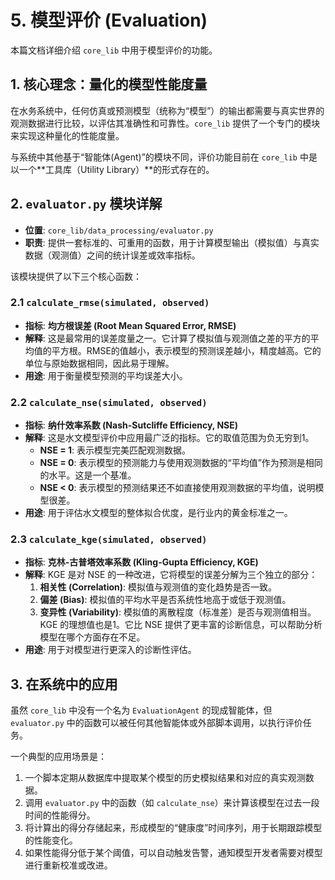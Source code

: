 # 5. 模型评价 (Evaluation)

本篇文档详细介绍 `core_lib` 中用于模型评价的功能。

## 1. 核心理念：量化的模型性能度量

在水务系统中，任何仿真或预测模型（统称为“模型”）的输出都需要与真实世界的观测数据进行比较，以评估其准确性和可靠性。`core_lib` 提供了一个专门的模块来实现这种量化的性能度量。

与系统中其他基于“智能体(Agent)”的模块不同，评价功能目前在 `core_lib` 中是以一个**工具库（Utility Library）**的形式存在的。

## 2. `evaluator.py` 模块详解

*   **位置**: `core_lib/data_processing/evaluator.py`
*   **职责**: 提供一套标准的、可重用的函数，用于计算模型输出（模拟值）与真实数据（观测值）之间的统计误差或效率指标。

该模块提供了以下三个核心函数：

### 2.1 `calculate_rmse(simulated, observed)`

*   **指标**: **均方根误差 (Root Mean Squared Error, RMSE)**
*   **解释**: 这是最常用的误差度量之一。它计算了模拟值与观测值之差的平方的平均值的平方根。RMSE的值越小，表示模型的预测误差越小，精度越高。它的单位与原始数据相同，因此易于理解。
*   **用途**: 用于衡量模型预测的平均误差大小。

### 2.2 `calculate_nse(simulated, observed)`

*   **指标**: **纳什效率系数 (Nash-Sutcliffe Efficiency, NSE)**
*   **解释**: 这是水文模型评价中应用最广泛的指标。它的取值范围为负无穷到1。
    *   **NSE = 1**: 表示模型完美匹配观测数据。
    *   **NSE = 0**: 表示模型的预测能力与使用观测数据的“平均值”作为预测是相同的水平。这是一个基准。
    *   **NSE < 0**: 表示模型的预测结果还不如直接使用观测数据的平均值，说明模型很差。
*   **用途**: 用于评估水文模型的整体拟合优度，是行业内的黄金标准之一。

### 2.3 `calculate_kge(simulated, observed)`

*   **指标**: **克林-古普塔效率系数 (Kling-Gupta Efficiency, KGE)**
*   **解释**: KGE 是对 NSE 的一种改进，它将模型的误差分解为三个独立的部分：
    1.  **相关性 (Correlation)**: 模拟值与观测值的变化趋势是否一致。
    2.  **偏差 (Bias)**: 模拟值的平均水平是否系统性地高于或低于观测值。
    3.  **变异性 (Variability)**: 模拟值的离散程度（标准差）是否与观测值相当。
    KGE 的理想值也是1。它比 NSE 提供了更丰富的诊断信息，可以帮助分析模型在哪个方面存在不足。
*   **用途**: 用于对模型进行更深入的诊断性评估。

## 3. 在系统中的应用

虽然 `core_lib` 中没有一个名为 `EvaluationAgent` 的现成智能体，但 `evaluator.py` 中的函数可以被任何其他智能体或外部脚本调用，以执行评价任务。

一个典型的应用场景是：
1.  一个脚本定期从数据库中提取某个模型的历史模拟结果和对应的真实观测数据。
2.  调用 `evaluator.py` 中的函数（如 `calculate_nse`）来计算该模型在过去一段时间的性能得分。
3.  将计算出的得分存储起来，形成模型的“健康度”时间序列，用于长期跟踪模型的性能变化。
4.  如果性能得分低于某个阈值，可以自动触发告警，通知模型开发者需要对模型进行重新校准或改进。
